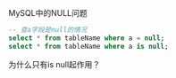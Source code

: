 MySQL中的NULL问题

```sql
-- 查a字段是null的情况
select * from tableName where a = null;
select * from tableName where a is null;
```

为什么只有is null起作用？
